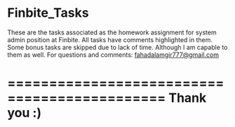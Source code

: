 # Finbite_Tasks


These are the tasks associated as the homework assignment for system admin position at Finbite.
All tasks have comments highlighted in them.
Some bonus tasks are skipped due to lack of time. Although I am capable to them as well.
For questions and comments: fahadalamgir777@gmail.com


=============================================
Thank you :)
=============================================
